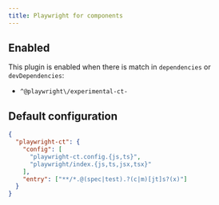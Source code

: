 ```yaml
---
title: Playwright for components
---
```


## Enabled

This plugin is enabled when there is match in `dependencies` or
`devDependencies`:

- `^@playwright\/experimental-ct-`

## Default configuration

```json title="knip.json"
{
  "playwright-ct": {
    "config": [
      "playwright-ct.config.{js,ts}",
      "playwright/index.{js,ts,jsx,tsx}"
    ],
    "entry": ["**/*.@(spec|test).?(c|m)[jt]s?(x)"]
  }
}
```
